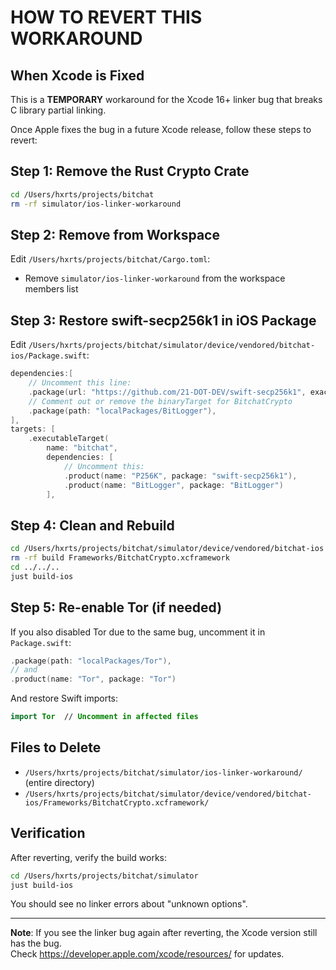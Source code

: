 # HOW TO REVERT THIS WORKAROUND

## When Xcode is Fixed

This is a **TEMPORARY** workaround for the Xcode 16+ linker bug that breaks C library partial linking.

Once Apple fixes the bug in a future Xcode release, follow these steps to revert:

## Step 1: Remove the Rust Crypto Crate

```bash
cd /Users/hxrts/projects/bitchat
rm -rf simulator/ios-linker-workaround
```

## Step 2: Remove from Workspace

Edit `/Users/hxrts/projects/bitchat/Cargo.toml`:
- Remove `simulator/ios-linker-workaround` from the workspace members list

## Step 3: Restore swift-secp256k1 in iOS Package

Edit `/Users/hxrts/projects/bitchat/simulator/device/vendored/bitchat-ios/Package.swift`:

```swift
dependencies:[
    // Uncomment this line:
    .package(url: "https://github.com/21-DOT-DEV/swift-secp256k1", exact: "0.21.1"),
    // Comment out or remove the binaryTarget for BitchatCrypto
    .package(path: "localPackages/BitLogger"),
],
targets: [
    .executableTarget(
        name: "bitchat",
        dependencies: [
            // Uncomment this:
            .product(name: "P256K", package: "swift-secp256k1"),
            .product(name: "BitLogger", package: "BitLogger")
        ],
```

## Step 4: Clean and Rebuild

```bash
cd /Users/hxrts/projects/bitchat/simulator/device/vendored/bitchat-ios
rm -rf build Frameworks/BitchatCrypto.xcframework
cd ../../..
just build-ios
```

## Step 5: Re-enable Tor (if needed)

If you also disabled Tor due to the same bug, uncomment it in `Package.swift`:
```swift
.package(path: "localPackages/Tor"),
// and
.product(name: "Tor", package: "Tor")
```

And restore Swift imports:
```swift
import Tor  // Uncomment in affected files
```

## Files to Delete
- `/Users/hxrts/projects/bitchat/simulator/ios-linker-workaround/` (entire directory)
- `/Users/hxrts/projects/bitchat/simulator/device/vendored/bitchat-ios/Frameworks/BitchatCrypto.xcframework/`

## Verification

After reverting, verify the build works:
```bash
cd /Users/hxrts/projects/bitchat/simulator
just build-ios
```

You should see no linker errors about "unknown options".

---

**Note**: If you see the linker bug again after reverting, the Xcode version still has the bug.  
Check https://developer.apple.com/xcode/resources/ for updates.

